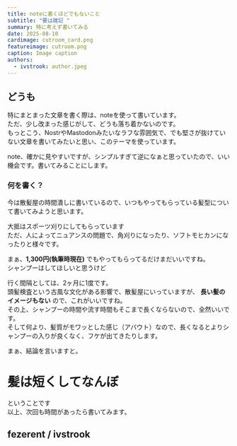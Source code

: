 ```yaml
---
title: noteに書くほどでもないこと
subtitle: "要は雑記 "
summary: 特に考えず書いてみる
date: 2025-08-10
cardimage: cutroom_card.png
featureimage: cutroom.png
caption: Image caption
authors:
  - ivstrook: author.jpeg
---
```

## どうも
特にまとまった文章を書く際は、noteを使って書いています。  
ただ、少し改まった感じがして、どうも落ち着かないのです。  
もっとこう、NostrやMastodonみたいなラフな雰囲気で、でも堅さが抜けていない文章を書いてみたいと思い、このテーマを使っています。

note、確かに見やすいですが、シンプルすぎて逆になぁと思っていたので、いい機会です。書いてみることにします。

### 何を書く？
今は散髪屋の時間潰しに書いているので、いつもやってもらっている髪型について書いてみようと思います。

大抵はスポーツ刈りにしてもらっています  
ただ、人によってニュアンスの問題で、角刈りになったり、ソフトモヒカンになったりと様々です。  

まぁ、**1,300円(執筆時現在)** でもやってもらってるだけまだいいですね。  
シャンプーはしてほしいと思うけど

行く間隔としては、2ヶ月に1度です。  
頭髪検査という古風な文化がある影響で、散髪屋にいっていますが、 **長い髪のイメージもない** ので、これがいいですね。  
その上、シャンプーの時間や流す時間もそこまで長くならないので、全然いいです。  
そして何より、髪質がモワッとした感じ（アバウト）なので、長くなるとよりシャンプーの入りが良くなく、フケが出てきたりします。

まぁ、結論を言いますと。

# 髪は短くしてなんぼ

ということです  
以上、次回も時間があったら書いてみます。  

## fezerent / ivstrook